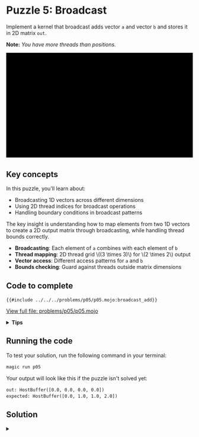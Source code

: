 # Puzzle 5: Broadcast

Implement a kernel that broadcast adds vector `a` and vector `b` and stores it in 2D matrix `out`.

**Note:** _You have more threads than positions._

![Broadcast visualization](./media/videos/720p30/puzzle_05_viz.gif)

## Key concepts

In this puzzle, you'll learn about:
- Broadcasting 1D vectors across different dimensions
- Using 2D thread indices for broadcast operations
- Handling boundary conditions in broadcast patterns

The key insight is understanding how to map elements from two 1D vectors to create a 2D output matrix through broadcasting, while handling thread bounds correctly.

- **Broadcasting**: Each element of `a` combines with each element of `b`
- **Thread mapping**: 2D thread grid \\((3 \times 3)\\) for \\(2 \times 2\\) output
- **Vector access**: Different access patterns for `a` and `b`
- **Bounds checking**: Guard against threads outside matrix dimensions

## Code to complete

```mojo
{{#include ../../../problems/p05/p05.mojo:broadcast_add}}
```
<a href="{{#include ../_includes/repo_url.md}}/blob/main/problems/p05/p05.mojo" class="filename">View full file: problems/p05/p05.mojo</a>

<details>
<summary><strong>Tips</strong></summary>

<div class="solution-tips">

1. Get 2D indices: `local_i = thread_idx.x`, `local_j = thread_idx.y`
2. Add guard: `if local_i < size and local_j < size`
3. Inside guard: `out[local_j * size + local_i] = a[local_i] + b[local_j]`
</div>
</details>

## Running the code

To test your solution, run the following command in your terminal:

```bash
magic run p05
```

Your output will look like this if the puzzle isn't solved yet:
```txt
out: HostBuffer([0.0, 0.0, 0.0, 0.0])
expected: HostBuffer([0.0, 1.0, 1.0, 2.0])
```

## Solution

<details class="solution-details">
<summary></summary>

```mojo
{{#include ../../../solutions/p05/p05.mojo:broadcast_add_solution}}
```

<div class="solution-explanation">

This solution:
- Gets 2D thread indices with `local_i = thread_idx.x`, `local_j = thread_idx.y`
- Guards against out-of-bounds with `if local_i < size and local_j < size`
- Broadcasts by adding `a[local_i]` and `b[local_j]` into the output matrix
</div>
</details>
